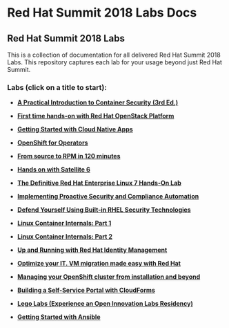 # Red Hat Summit 2018 Labs Docs

## Red Hat Summit 2018 Labs 

This is a collection of documentation for all delivered Red Hat Summit 2018 Labs. This repository captures
each lab for your usage beyond just Red Hat Summit.

### Labs (click on a title to start):

 - [**A Practical Introduction to Container Security (3rd Ed.)**](rhsummitlabs/A_Practical_Introduction_to_Container_Security/README.md)

 - [**First time hands-on with Red Hat OpenStack Platform**](rhsummitlabs/First_time_hands_on_with_Red_Hat_OpenStack_Platform/README.md)

 - [**Getting Started with Cloud Native Apps**](rhsummitlabs/Getting_Started_with_Cloud_Native_Apps/README.md)

 - [**OpenShift for Operators**](rhsummitlabs/OpenShift_for_Operators/README.md)

 - [**From source to RPM in 120 minutes**](rhsummitlabs/From_Source_to_RPM_in_120_Minutes/README.md)

 - [**Hands on with Satellite 6**](rhsummitlabs/Hands_on_with_Satellite_6/README.md)

 - [**The Definitive Red Hat Enterprise Linux 7 Hands-On Lab**](rhsummitlabs/The_Definitive_Red_Hat_Enterprise_Linux_7_Hands_On_Lab/README.md)

 - [**Implementing Proactive Security and Compliance Automation**](rhsummitlabs/Implementing_Proactive_Security_and_Compliance_Automation/README.md)

 - [**Defend Yourself Using Built-in RHEL Security Technologies**](rhsummitlabs/Defend_Yourself_Using_Built_in_RHEL_Security_Technologies/README.md)

 - [**Linux Container Internals: Part 1**](rhsummitlabs/Linux_Container_Internals:_Part_1/README.md)
 
 - [**Linux Container Internals: Part 2**](rhsummitlabs/Linux_Container_Internals:_Part_2/README.md)

 - [**Up and Running with Red Hat Identity Management**](rhsummitlabs/Up_and_Running_with_Red_Hat_Identity_Management/README.md)

 - [**Optimize your IT. VM migration made easy with Red Hat**](rhsummitlabs/Optimize_your_IT_VM_migration_made_easy_with_Red_Hat/README.md)

 - [**Managing your OpenShift cluster from installation and beyond**](rhsummitlabs/Managing_your_OpenShift_cluster_from_installation_and_beyond/README.md)

 - [**Building a Self-Service Portal with CloudForms**](rhsummitlabs/Building_a_Self_Service_Portal_with_CloudForms/README.md)

 - [**Lego Labs (Experience an Open Innovation Labs Residency)**](rhsummitlabs/Lego_Labs/README.md)

 - [**Getting Started with Ansible**](rhsummitlabs/Getting_Started_with_Ansible/README.md)


